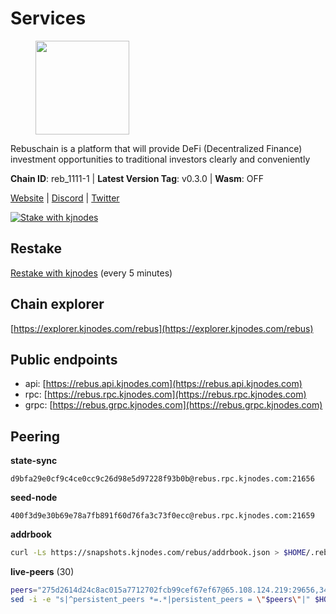 # Services

<figure><img src="https://raw.githubusercontent.com/kj89/testnet_manuals/main/pingpub/logos/rebus.png" width="150" alt=""><figcaption></figcaption></figure>

Rebuschain is a platform that will provide DeFi (Decentralized Finance)  investment opportunities to traditional investors clearly and conveniently

**Chain ID**: reb_1111-1 | **Latest Version Tag**: v0.3.0 | **Wasm**: OFF

[Website](https://www.rebuschain.com) | [Discord](https://discord.gg/rebuschain) | [Twitter](https://twitter.com/RebusChain)

[![Stake with kjnodes](https://i.ibb.co/cr44Q8j/button-stake-with-kjnodes.png)](https://restake.app/rebus/rebusvaloper1vndzy8y55ylgpmmsc34uy8rm6kqlml6ffs9lrv)

## Restake

[Restake with kjnodes](https://restake.app/rebus/rebusvaloper1vndzy8y55ylgpmmsc34uy8rm6kqlml6ffs9lrv) (every 5 minutes)
## Chain explorer
[https://explorer.kjnodes.com/rebus](https://explorer.kjnodes.com/rebus)

## Public endpoints

* api: [https://rebus.api.kjnodes.com](https://rebus.api.kjnodes.com)
* rpc: [https://rebus.rpc.kjnodes.com](https://rebus.rpc.kjnodes.com)
* grpc: [https://rebus.grpc.kjnodes.com](https://rebus.grpc.kjnodes.com)

## Peering

**state-sync**

```text
d9bfa29e0cf9c4ce0cc9c26d98e5d97228f93b0b@rebus.rpc.kjnodes.com:21656
```

**seed-node**

```text
400f3d9e30b69e78a7fb891f60d76fa3c73f0ecc@rebus.rpc.kjnodes.com:21659
```

**addrbook**
```bash
curl -Ls https://snapshots.kjnodes.com/rebus/addrbook.json > $HOME/.rebusd/config/addrbook.json
```

**live-peers** (30)
```bash
peers="275d2614d24c8ac015a7712702fcb99cef67ef67@65.108.124.219:29656,346bf012c17fa30ef70ae72f082374838626532a@65.108.106.131:26696,07b84cf4b47a2e5ad251267716fe05bcf30330cd@65.21.170.3:29656,30ff8100fefac53ee40ef7631f1a3c66ca2b82cf@135.181.164.90:26656,3cc5fb5f6140ac4e57dfc80940c8a06daa299c89@51.77.195.46:26656,faf349e185255c4aa2786da4f8ac70ea13849db0@169.155.45.128:26656,b212d5740b2e11e54f56b072dc13b6134650cfb5@169.155.168.16:26656,ea5e7a6b9a5c18c6455e7a8c583c129c5821a452@51.178.80.111:26656,4e3e545e85000045ef44905ab683a5db6f87cdbe@88.198.32.17:37656,8f023504e27873141164b6fbf1c4b788ff8d533b@159.69.200.24:26656,0fedf7695d9e2721663c1d573d6d81a14c21533e@65.21.90.137:12856,6daeb8cfea285f561e167a0d94718b61e2cf7944@5.189.187.36:21656,237bfc05da5f8cabee00f148995333f37186d232@164.68.121.101:26656,b1b08fe470551dca6d6631fb1bfabb814f6c1aec@54.37.129.164:54556,b8c42fcb311b47cdb8285b5697f661fbba5bf1a5@51.68.157.129:26656,34e3178b6e0f25451fd690c15fc199d5a9bdfb9b@15.204.197.11:26656,f4ad005ee8ec25508c498294e9e83d81b188ea49@185.248.24.16:21656,2b7c9ae046c35b48cb7d3d16416c3f36ab648f66@149.102.136.149:26656,ebc4d27be0c87f537b44250c2e22ad349dc59fb6@158.69.116.134:26656,241c83e7a6ff769d66be0c4848db44cdcac8b4b0@192.99.62.83:26656,b1dcbb37514fbe215be54079e71aa39dac7fd0ae@64.5.123.203:26656,05483a7ec0160b17de1ad8e7793c7502e70e5525@146.59.85.223:17256,87102b5dd22c1d17f97197c078f23726ae3c6214@91.157.60.253:26656,c126eed9cfede7802d78f570fec8175835309a73@141.95.127.146:26656,ab6a4ae2857ac05fa8f45b03871fa3945193fc61@46.4.81.204:35656,d3a8fdbe6776fc71998fa893abcd634461b52b19@65.109.92.241:40106,92245ff5c7a4b293d2f0c7f9afca0ddad2e0fb52@65.108.244.178:26656,17779ded6b3dc2f31d6c6f40cc6f07d802753ba7@78.47.153.128:26656,2f6b34ad97c4827dace87436f0299cf89fe0c056@136.243.95.80:46656,d9bfa29e0cf9c4ce0cc9c26d98e5d97228f93b0b@65.109.88.38:21656"
sed -i -e "s|^persistent_peers *=.*|persistent_peers = \"$peers\"|" $HOME/.rebusd/config/config.toml
```
